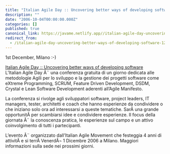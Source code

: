 ```yaml
---
title: "Italian Agile Day :: Uncovering better ways of developing software"
description: ""
date: "2006-10-04T00:00:00.000Z"
categories: []
published: true
canonical_link: https://javame.netlify.app//italian-agile-day-uncovering-better-ways-of-developing-software-12a75931528e
redirect_from:
  - /italian-agile-day-uncovering-better-ways-of-developing-software-12a75931528e
---
```


1st December, Milano :-)

[Italian Agile Day :: Uncovering better ways of developing software](http://www.agileday.it/index.php)  
L’Italian Agile Day Ã¨ una conferenza gratuita di un giorno dedicata alle metodologie Agili per lo sviluppo e la gestione dei progetti software come eXtreme Programming, SCRUM, Feature Driven Development, DSDM, Crystal e Lean Software Development aderenti all’Agile Manifesto.

La conferenza si rivolge agli sviluppatori software, project leaders, IT managers, tester, architetti e coach che hanno esperienze da condividere o che iniziano solo ora ad interessarsi a queste tematiche. SarÃ una grande opportunitÃ per scambiarsi idee e condividere esperienze. Il focus della giornata Ã¨ la conoscenza pratica, le esperienze sul campo e un attivo coinvolgimento di tutti i partecipanti.

L’evento Ã¨ organizzato dall’Italian Agile Movement che festeggia 4 anni di attivitÃ e si terrÃ VenerdÃ¬ 1 Dicembre 2006 a Milano. Maggiori informazioni sulla sede nei prossimi giorni.
